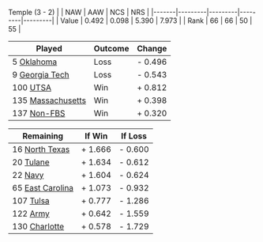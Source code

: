 Temple (3 - 2)
|       |   NAW   |   AAW   |   NCS   |   NRS   |
|-------|---------|---------|---------|---------|
| Value |   0.492 |   0.098 |   5.390 |   7.973 |
| Rank  |      66 |      66 |      50 |      55 |

| Played                    | Outcome    |  Change  |
|---------------------------|------------|----------|
|   5 [Oklahoma              ](Oklahoma)| Loss       | -  0.496 |
|   9 [Georgia Tech          ](GeorgiaTech)| Loss       | -  0.543 |
| 100 [UTSA                  ](UTSA)| Win        | +  0.812 |
| 135 [Massachusetts         ](Massachusetts)| Win        | +  0.398 |
| 137 [Non-FBS               ](NonFBS)| Win        | +  0.320 |

| Remaining                 |  If Win  |  If Loss |
|---------------------------|----------|----------|
|  16 [North Texas           ](NorthTexas)| +  1.666 | -  0.600 |
|  20 [Tulane                ](Tulane)| +  1.634 | -  0.612 |
|  22 [Navy                  ](Navy)| +  1.604 | -  0.624 |
|  65 [East Carolina         ](EastCarolina)| +  1.073 | -  0.932 |
| 107 [Tulsa                 ](Tulsa)| +  0.777 | -  1.286 |
| 122 [Army                  ](Army)| +  0.642 | -  1.559 |
| 130 [Charlotte             ](Charlotte)| +  0.578 | -  1.729 |

